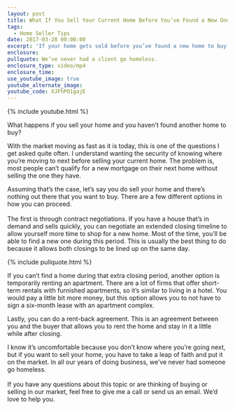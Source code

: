 ```yaml
---
layout: post
title: What If You Sell Your Current Home Before You’ve Found a New One?
tags:
  - Home Seller Tips
date: 2017-03-28 00:00:00
excerpt: 'If your home gets sold before you’ve found a new home to buy and move into, you have three options to resolve this situation.'
enclosure:
pullquote: We’ve never had a client go homeless.
enclosure_type: video/mp4
enclosure_time:
use_youtube_image: true
youtube_alternate_image:
youtube_code: XJFhPO1gajE
---
```



{% include youtube.html %}

What happens if you sell your home and you haven’t found another home to buy?

With the market moving as fast as it is today, this is one of the questions I get asked quite often. I understand wanting the security of knowing where you’re moving to next before selling your current home. The problem is, most people can’t qualify for a new mortgage on their next home without selling the one they have.

Assuming that’s the case, let’s say you do sell your home and there’s nothing out there that you want to buy. There are a few different options in how you can proceed.
<br>
<br>The first is through contract negotiations. If you have a house that’s in demand and sells quickly, you can negotiate an extended closing timeline to allow yourself more time to shop for a new home. Most of the time, you’ll be able to find a new one during this period. This is usually the best thing to do because it allows both closings to be lined up on the same day.

{% include pullquote.html %}

If you can’t find a home during that extra closing period, another option is temporarily renting an apartment. There are a lot of firms that offer short-term rentals with furnished apartments, so it’s similar to living in a hotel. You would pay a little bit more money, but this option allows you to not have to sign a six-month lease with an apartment complex.

Lastly, you can do a rent-back agreement. This is an agreement between you and the buyer that allows you to rent the home and stay in it a little while after closing.

I know it’s uncomfortable because you don’t know where you’re going next, but if you want to sell your home, you have to take a leap of faith and put it on the market. In all our years of doing business, we’ve never had someone go homeless.
<br>
<br>If you have any questions about this topic or are thinking of buying or selling in our market, feel free to give me a call or send us an email. We’d love to help you.